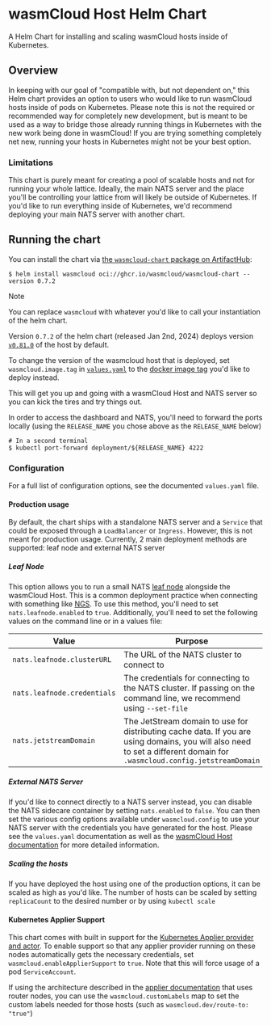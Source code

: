 # wasmCloud Host Helm Chart

A Helm Chart for installing and scaling wasmCloud hosts inside of Kubernetes.

## Overview

In keeping with our goal of "compatible with, but not dependent on," this Helm chart provides an
option to users who would like to run wasmCloud hosts inside of pods on Kubernetes. Please note this
is not the required or recommended way for completely new development, but is meant to be used as a
way to bridge those already running things in Kubernetes with the new work being done in wasmCloud!
If you are trying something completely net new, running your hosts in Kubernetes might not be your
best option.

### Limitations

This chart is purely meant for creating a pool of scalable hosts and not for running your whole
lattice. Ideally, the main NATS server and the place you'll be controlling your lattice from will
likely be outside of Kubernetes. If you'd like to run everything inside of Kubernetes, we'd
recommend deploying your main NATS server with another chart.

## Running the chart

You can install the chart via [the `wasmcloud-chart` package on ArtifactHub][artifacthub-wasmcloud]:

```console
$ helm install wasmcloud oci://ghcr.io/wasmcloud/wasmcloud-chart --version 0.7.2
```

> [!NOTE]
>
> You can replace `wasmcloud` with whatever you'd like to call your instantiation
> of the helm chart.
>
> Version `0.7.2` of the helm chart (released Jan 2nd, 2024) deploys version [`v0.81.0`][wasmcloud-v0.81.0] of the host by default.
>
> To change the version of the wasmcloud host that is deployed, set `wasmcloud.image.tag` in [`values.yaml`][values-yaml] to the
> [docker image tag][wasmcloud-docker-tags] you'd like to deploy instead.

This will get you up and going with a wasmCloud Host and NATS server so you can kick the tires and
try things out.

In order to access the dashboard and NATS, you'll need to forward the ports locally
(using the `RELEASE_NAME` you chose above as the `RELEASE_NAME` below)

```console
# In a second terminal
$ kubectl port-forward deployment/${RELEASE_NAME} 4222
```

[artifacthub-wasmcloud]: https://artifacthub.io/packages/helm/wasmcloud-chart/wasmcloud-chart
[wasmcloud-v0.81.0]: https://github.com/wasmCloud/wasmCloud/tree/v0.81.0
[wasmcloud-docker-tags]: https://hub.docker.com/r/wasmcloud/wasmcloud/tags
[values-yaml]: ./values.yaml

### Configuration

For a full list of configuration options, see the documented `values.yaml` file.

#### Production usage

By default, the chart ships with a standalone NATS server and a `Service` that could be exposed
through a `LoadBalancer` or `Ingress`. However, this is not meant for production usage. Currently, 2
main deployment methods are supported: leaf node and external NATS server

##### Leaf Node

This option allows you to run a small NATS [leaf
node](https://docs.nats.io/nats-server/configuration/leafnodes) alongside the wasmCloud Host. This
is a common deployment practice when connecting with something like [NGS](https://synadia.com/ngs).
To use this method, you'll need to set `nats.leafnode.enabled` to `true`. Additionally, you'll need
to set the following values on the command line or in a values file:

| Value                       | Purpose                                                                                                                                                                 |
| --------------------------- | ----------------------------------------------------------------------------------------------------------------------------------------------------------------------- |
| `nats.leafnode.clusterURL`  | The URL of the NATS cluster to connect to                                                                                                                               |
| `nats.leafnode.credentials` | The credentials for connecting to the NATS cluster. If passing on the command line, we recommend using `--set-file`                                                     |
| `nats.jetstreamDomain`      | The JetStream domain to use for distributing cache data. If you are using domains, you will also need to set a different domain for `.wasmcloud.config.jetstreamDomain` |

##### External NATS Server

If you'd like to connect directly to a NATS server instead, you can disable the NATS sidecare
container by setting `nats.enabled` to `false`. You can then set the various config options
available under `wasmcloud.config` to use your NATS server with the credentials you have generated
for the host. Please see the `values.yaml` documentation as well as the [wasmCloud Host
documentation](https://wasmcloud.dev/reference/host-runtime/host_configure/) for more detailed
information.

##### Scaling the hosts

If you have deployed the host using one of the production options, it can be scaled as high as you'd
like. The number of hosts can be scaled by setting `replicaCount` to the desired number or by using
`kubectl scale`

#### Kubernetes Applier Support

This chart comes with built in support for the [Kubernetes Applier provider and
actor](https://github.com/cosmonic/kubernetes-applier). To enable support so that any applier
provider running on these nodes automatically gets the necessary credentials, set
`wasmcloud.enableApplierSupport` to `true`. Note that this will force usage of a pod
`ServiceAccount`.

If using the architecture described in the [applier
documentation](https://github.com/cosmonic/kubernetes-applier/tree/main/service-applier#requirements-for-hosts-running-in-kubernetes)
that uses router nodes, you can use the `wasmcloud.customLabels` map to set the custom labels needed
for those hosts (such as `wasmcloud.dev/route-to: "true"`)
